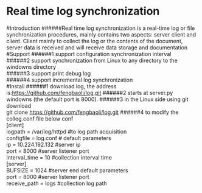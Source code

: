 Real time log synchronization 
======
#Introduction
######Real time log synchronization is a real-time log or file synchronization procedures, mainly contains two aspects: server client and client. Client mainly to collect the log or the contents of the document, server data is received and will receive data storage and documentation
#Support
######1 support configuration synchronization interval<br/>
######2 support synchronization from Linux to any directory to the windowns directory<br/>
######3 support print debug log<br/>
######4 support incremental log synchronization<br/>
#Install
######1 download log, the address is:https://github.com/fengbaoli/log.git 
######2 starts at server.py windowns (the default port is 8000).
######3 in the Linux side using git download <br/>
git clone  https://github.com/fengbaoli/log.git 
######4 to modify the collog.conf file below conf <br/>
[client] <br/>
logpath = /var/log/httpd  #to log path acquisition<br/>
configfile = log.conf  # default parameters  <br/>
ip = 10.224.192.132  #server ip <br/>
port = 8000        #server listener port <br/>
interval_time = 10  #collection interval time <br/>
[server]<br/>
BUFSIZE = 1024 #server end default parameters<br/>
port = 8000 #server listener port<br/>
receive_path = logs  #collection log path<br/>

